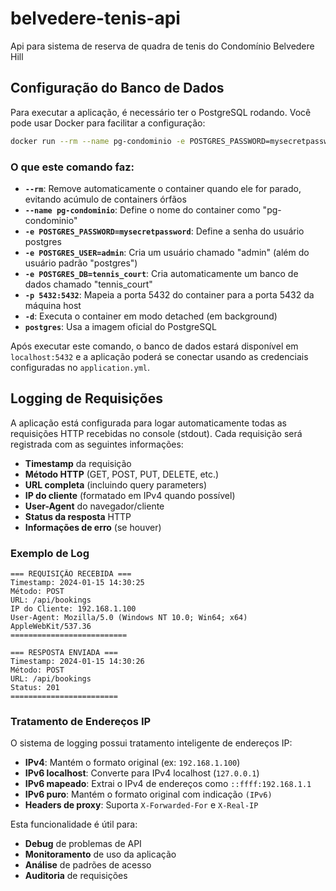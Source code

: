 # belvedere-tenis-api
Api para sistema de reserva de quadra de tenis do Condomínio Belvedere Hill

## Configuração do Banco de Dados

Para executar a aplicação, é necessário ter o PostgreSQL rodando. Você pode usar Docker para facilitar a configuração:

```bash
docker run --rm --name pg-condominio -e POSTGRES_PASSWORD=mysecretpassword -e POSTGRES_USER=admin -e POSTGRES_DB=tennis_court -p 5432:5432 -d postgres
```

### O que este comando faz:

- **`--rm`**: Remove automaticamente o container quando ele for parado, evitando acúmulo de containers órfãos
- **`--name pg-condominio`**: Define o nome do container como "pg-condominio"
- **`-e POSTGRES_PASSWORD=mysecretpassword`**: Define a senha do usuário postgres
- **`-e POSTGRES_USER=admin`**: Cria um usuário chamado "admin" (além do usuário padrão "postgres")
- **`-e POSTGRES_DB=tennis_court`**: Cria automaticamente um banco de dados chamado "tennis_court"
- **`-p 5432:5432`**: Mapeia a porta 5432 do container para a porta 5432 da máquina host
- **`-d`**: Executa o container em modo detached (em background)
- **`postgres`**: Usa a imagem oficial do PostgreSQL

Após executar este comando, o banco de dados estará disponível em `localhost:5432` e a aplicação poderá se conectar usando as credenciais configuradas no `application.yml`.

## Logging de Requisições

A aplicação está configurada para logar automaticamente todas as requisições HTTP recebidas no console (stdout). Cada requisição será registrada com as seguintes informações:

- **Timestamp** da requisição
- **Método HTTP** (GET, POST, PUT, DELETE, etc.)
- **URL completa** (incluindo query parameters)
- **IP do cliente** (formatado em IPv4 quando possível)
- **User-Agent** do navegador/cliente
- **Status da resposta** HTTP
- **Informações de erro** (se houver)

### Exemplo de Log

```
=== REQUISIÇÃO RECEBIDA ===
Timestamp: 2024-01-15 14:30:25
Método: POST
URL: /api/bookings
IP do Cliente: 192.168.1.100
User-Agent: Mozilla/5.0 (Windows NT 10.0; Win64; x64) AppleWebKit/537.36
==========================

=== RESPOSTA ENVIADA ===
Timestamp: 2024-01-15 14:30:26
Método: POST
URL: /api/bookings
Status: 201
========================
```

### Tratamento de Endereços IP

O sistema de logging possui tratamento inteligente de endereços IP:

- **IPv4**: Mantém o formato original (ex: `192.168.1.100`)
- **IPv6 localhost**: Converte para IPv4 localhost (`127.0.0.1`)
- **IPv6 mapeado**: Extrai o IPv4 de endereços como `::ffff:192.168.1.1`
- **IPv6 puro**: Mantém o formato original com indicação `(IPv6)`
- **Headers de proxy**: Suporta `X-Forwarded-For` e `X-Real-IP`

Esta funcionalidade é útil para:
- **Debug** de problemas de API
- **Monitoramento** de uso da aplicação
- **Análise** de padrões de acesso
- **Auditoria** de requisições